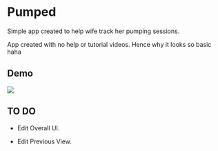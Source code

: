 
# Pumped
Simple app created to help wife track her pumping sessions.

App created with no help or tutorial videos. Hence why it looks so basic haha

## Demo


![](https://media.giphy.com/media/mmh17fqR2szMaz0wN7/giphy.gif)


## TO DO



* Edit Overall UI.

* Edit Previous View.
